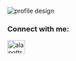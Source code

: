 
![profile design](https://i.ibb.co/4dvbnd6/alapottra.png)

<h3 align="left">Connect with me:</h3>
<p align="left">
<a href="https://www.linkedin.com/in/alapottra/" target="blank"><img align="center" src="https://raw.githubusercontent.com/rahuldkjain/github-profile-readme-generator/master/src/images/icons/Social/linked-in-alt.svg" alt="alapottra" height="30" width="40" /></a>
</p>



